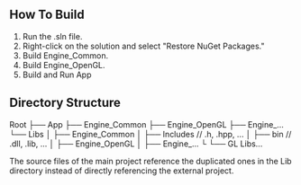 ## How To Build
1. Run the .sln file.
2. Right-click on the solution and select "Restore NuGet Packages."
3. Build Engine_Common.
4. Build Engine_OpenGL.
5. Build and Run App

## Directory Structure
Root
├── App
├── Engine_Common
├── Engine_OpenGL
├── Engine_...
└── Libs
│   ├── Engine_Common
│       ├── Includes // .h, .hpp, ...
│       ├── bin // .dll, .lib, ...
│   ├── Engine_OpenGL
│   ├── Engine_...
└   └── GL Libs...

The source files of the main project reference the duplicated ones in the Lib directory instead of directly referencing the external project.
